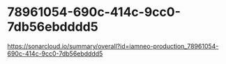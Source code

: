 # 78961054-690c-414c-9cc0-7db56ebdddd5
https://sonarcloud.io/summary/overall?id=iamneo-production_78961054-690c-414c-9cc0-7db56ebdddd5
